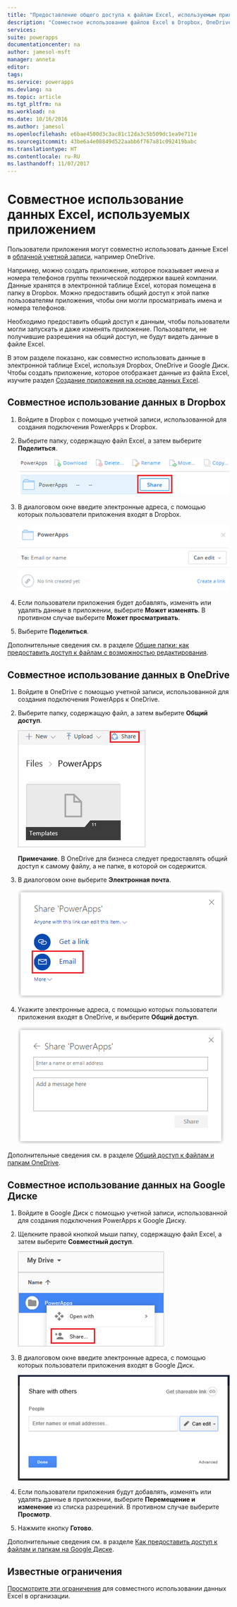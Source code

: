 ```yaml
---
title: "Предоставление общего доступа к файлам Excel, используемым приложением | Документация Майкрософт"
description: "Совместное использование файлов Excel в Dropbox, OneDrive и Google Диске. Пользователи могут изменять и просматривать файлы и папки."
services: 
suite: powerapps
documentationcenter: na
author: jamesol-msft
manager: anneta
editor: 
tags: 
ms.service: powerapps
ms.devlang: na
ms.topic: article
ms.tgt_pltfrm: na
ms.workload: na
ms.date: 10/16/2016
ms.author: jamesol
ms.openlocfilehash: e6bae4500d3c3ac81c12da3c5b509dc1ea9e711e
ms.sourcegitcommit: 43be6a4e08849d522aabb6f767a81c092419babc
ms.translationtype: HT
ms.contentlocale: ru-RU
ms.lasthandoff: 11/07/2017
---
```

# <a name="share-excel-data-used-by-your-app"></a>Совместное использование данных Excel, используемых приложением
Пользователи приложения могут совместно использовать данные Excel в [облачной учетной записи](connections/cloud-storage-blob-connections.md), например OneDrive.

Например, можно создать приложение, которое показывает имена и номера телефонов группы технической поддержки вашей компании. Данные хранятся в электронной таблице Excel, которая помещена в папку в Dropbox. Можно предоставить общий доступ к этой папке пользователям приложения, чтобы они могли просматривать имена и номера телефонов.

Необходимо предоставить общий доступ к данным, чтобы пользователи могли запускать и даже изменять приложение. Пользователи, не получившие разрешения на общий доступ, не будут видеть данные в файле Excel.

В этом разделе показано, как совместно использовать данные в электронной таблице Excel, используя Dropbox, OneDrive и Google Диск. Чтобы создать приложение, которое отображает данные из файла Excel, изучите раздел [Создание приложения на основе данных Excel](get-started-create-from-data.md).

## <a name="share-data-in-dropbox"></a>Совместное использование данных в Dropbox
1. Войдите в Dropbox с помощью учетной записи, использованной для создания подключения PowerApps к Dropbox.
2. Выберите папку, содержащую файл Excel, а затем выберите **Поделиться**.  
   
    ![Кнопка "Поделиться"](./media/share-app-data/dropbox-share.png)
3. В диалоговом окне введите электронные адреса, с помощью которых пользователи приложения входят в Dropbox.  
   
    ![Общий доступ в Dropbox](./media/share-app-data/dropbox-perms.png)
4. Если пользователи приложения будет добавлять, изменять или удалять данные в приложении, выберите **Может изменять**. В противном случае выберите **Может просматривать**.
5. Выберите **Поделиться**.

Дополнительные сведения см. в разделе [Общие папки: как предоставить доступ к файлам с возможностью редактирования](https://www.dropbox.com/en/help/19).

## <a name="share-data-in-onedrive"></a>Совместное использование данных в OneDrive
1. Войдите в OneDrive с помощью учетной записи, использованной для создания подключения PowerApps к OneDrive.
2. Выберите папку, содержащую файл, а затем выберите **Общий доступ**.  
   
    ![Пункт "Совместный доступ"](./media/share-app-data/onedrive-share.png)
   
    **Примечание**. В OneDrive для бизнеса следует предоставлять общий доступ к самому файлу, а не папке, в которой он содержится.
3. В диалоговом окне выберите **Электронная почта**.
   
    ![Отправить по электронной почте](./media/share-app-data/onedrive-email.png)
4. Укажите электронные адреса, с помощью которых пользователи приложения входят в OneDrive, и выберите **Общий доступ**.  
   
    ![Указание пользователя](./media/share-app-data/onedrive-perms.png)

Дополнительные сведения см. в разделе [Общий доступ к файлам и папкам OneDrive](https://support.office.com/article/Share-OneDrive-files-and-folders-and-change-permissions-9fcc2f7d-de0c-4cec-93b0-a82024800c07).

## <a name="share-data-in-google-drive"></a>Совместное использование данных на Google Диске
1. Войдите в Google Диск с помощью учетной записи, использованной для создания подключения PowerApps к Google Диску.
2. Щелкните правой кнопкой мыши папку, содержащую файл Excel, а затем выберите **Совместный доступ**.  
   
    ![Пункт "Совместный доступ"](./media/share-app-data/googledrive-share.png)
3. В диалоговом окне введите электронные адреса, с помощью которых пользователи приложения входят в Google Диск.  
   
    ![Указание пользователя](./media/share-app-data/googledrive-perms.png)
4. Если пользователи приложения будут добавлять, изменять или удалять данные в приложении, выберите **Перемещение и изменение** из списка разрешений. В противном случае выберите **Просмотр**.
5. Нажмите кнопку **Готово**.

Дополнительные сведения см. в разделе [Как предоставить доступ к файлам и папкам на Google Диске](https://support.google.com/drive/answer/2494822).

## <a name="known-limitations"></a>Известные ограничения
[Просмотрите эти ограничения](connections/cloud-storage-blob-connections.md#sharing-excel-tables) для совместного использовании данных Excel в организации.

